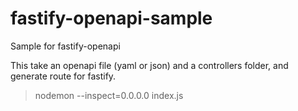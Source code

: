# fastify-openapi-sample
Sample for fastify-openapi

This take an openapi file (yaml or json) and a controllers folder, and generate route for fastify.


> nodemon --inspect=0.0.0.0 index.js